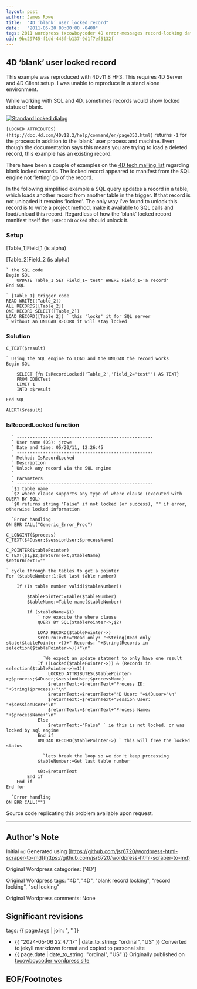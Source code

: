 ```yaml
---
layout: post
author: James Rowe
title:  "4D ‘blank’ user locked record"
date:   "2011-05-20 00:00:00 -0400"
tags: 2011 wordpress txcowboycoder 4D error-messages record-locking database
uid: 9bc29745-f1dd-445f-b137-9d1f7ef5132f
---
```



## 4D ‘blank’ user locked record


This example was reproduced with 4Dv11.8 HF3. This requires 4D Server and 4D Client setup. I was unable to reproduce in a stand alone environment.


While working with SQL and 4D, sometimes records would show locked status of blank.


[![Standard locked dialog](https://txcowboycoder.files.wordpress.com/2011/05/blank_user_locked.png?w=500&h=263 "blank_user_locked")](http://txcowboycoder.files.wordpress.com/2011/05/blank_user_locked.png)


`[LOCKED ATTRIBUTES](http://doc.4d.com/4Dv12.2/help/command/en/page353.html)` returns `-1` for the process in addition to the ‘blank’ user process and machine. Even though the documentation says this means you are trying to load a deleted record, this example has an existing record.


There have been a couple of examples on the [4D tech mailing list](http://permalink.gmane.org/gmane.comp.lang.inug-4d.tech/109025) regarding blank locked records. The locked record appeared to manifest from the SQL engine not ‘letting’ go of the record.


In the following simplified example a SQL query updates a record in a table, which loads another record from another table in the trigger. If that record is not unloaded it remains ‘locked’. The only way I’ve found to unlock this record is to write a project method, make it available to SQL calls and load/unload this record. Regardless of how the ‘blank’ locked record manifest itself the `IsRecordLocked` should unlock it.


### Setup


[Table\_1]Field\_1 (is alpha)  

 [Table\_2]Field\_2 (is alpha)



```
` the SQL code
Begin SQL
	UPDATE Table_1 SET Field_1='test' WHERE Field_1='a record'
End SQL

` [Table_1] trigger code
READ WRITE([Table_2])
ALL RECORDS([Table_2])
ONE RECORD SELECT([Table_2])
LOAD RECORD([Table_2]) ` this 'locks' it for SQL server
` without an UNLOAD RECORD it will stay locked

```

### Solution



```
C_TEXT($result)

` Using the SQL engine to LOAD and the UNLOAD the record works
Begin SQL

	SELECT {fn IsRecordLocked('Table_2','Field_2="test"') AS TEXT}
	FROM ODBCTest
	LIMIT 1
	INTO :$result

End SQL

ALERT($result)

```

### IsRecordLocked function



```
  ` ----------------------------------------------------
  ` User name (OS): jrowe
  ` Date and time: 05/20/11, 12:26:45
  ` ----------------------------------------------------
  ` Method: IsRecordLocked
  ` Description
  ` Unlock any record via the SQL engine
  `
  ` Parameters
  ` ----------------------------------------------------
  `$1 table name
  `$2 where clause supports any type of where clause (executed with QUERY BY SQL)
  `$0 returns string "False" if not locked (or success), "" if error, otherwise locked information

  `Error handling
ON ERR CALL("Generic_Error_Proc")

C_LONGINT($process)
C_TEXT($4Duser;$sessionUser;$processName)

C_POINTER($tablePointer)
C_TEXT($1;$2;$returnText;$tableName)
$returnText:=""

` cycle through the tables to get a pointer
For ($tableNumber;1;Get last table number)

	If (Is table number valid($tableNumber))

		$tablePointer:=Table($tableNumber)
		$tableName:=Table name($tableNumber)

		If ($tableName=$1)
			` now execute the where clause
			QUERY BY SQL($tablePointer->;$2)

			LOAD RECORD($tablePointer->)
			$returnText:="Read only: "+String(Read only state($tablePointer->))+" Records: "+String(Records in selection($tablePointer->))+"\n"

			  `We expect an update statment to only have one result
			If ((Locked($tablePointer->)) & (Records in selection($tablePointer->)=1))
				LOCKED ATTRIBUTES($tablePointer->;$process;$4Duser;$sessionUser;$processName)
				$returnText:=$returnText+"Process ID: "+String($process)+"\n"
				$returnText:=$returnText+"4D User: "+$4Duser+"\n"
				$returnText:=$returnText+"Session User: "+$sessionUser+"\n"
				$returnText:=$returnText+"Process Name: "+$processName+"\n"
			Else
				$returnText:="False" ` ie this is not locked, or was locked by sql engine
			End if
			UNLOAD RECORD($tablePointer->) ` this will free the locked status

			  `lets break the loop so we don't keep processing
			$tableNumber:=Get last table number

			$0:=$returnText
		End if
	End if
End for

  `Error handling
ON ERR CALL("")

```

Source code replicating this problem available upon request.




---

## Author's Note

Initial `md` Generated using [https://github.com/jsr6720/wordpress-html-scraper-to-md](https://github.com/jsr6720/wordpress-html-scraper-to-md)

Original Wordpress categories: ['4D']

Original Wordpress tags: "4D", "4D", "blank record locking", "record locking", "sql locking"

Original Wordpress comments: None

## Significant revisions

tags: {{ page.tags | join: ", " }} <!-- todo move this somewhere -->

- {{ "2024-05-06 22:47:17" | date_to_string: "ordinal", "US" }} Converted to jekyll markdown format and copied to personal site
- {{ page.date | date_to_string: "ordinal", "US" }} Originally published on [txcowboycoder wordpress site](https://txcowboycoder.wordpress.com/2011/05/20/4d-blank-user-locked-record/)

## EOF/Footnotes

